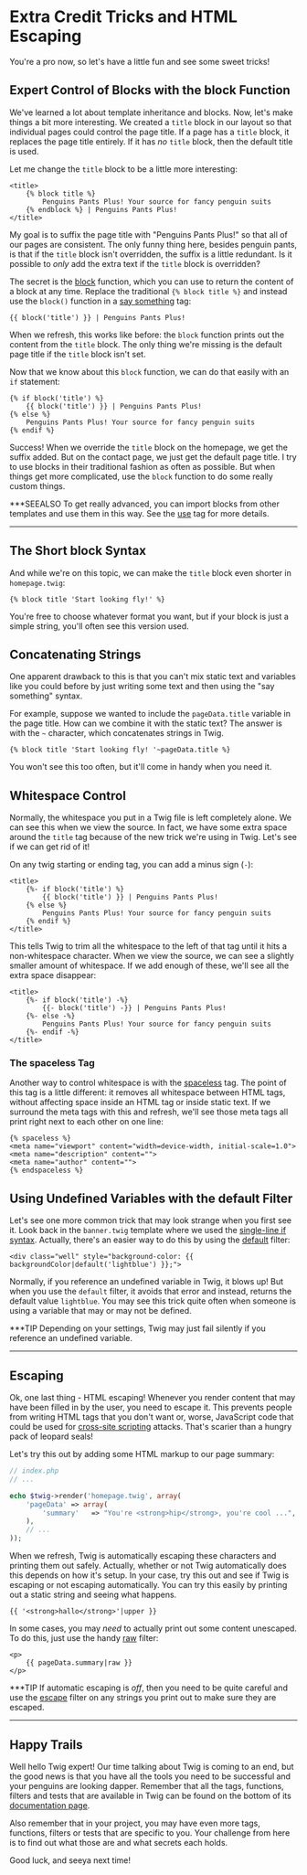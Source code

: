 # Extra Credit Tricks and HTML Escaping

You're a pro now, so let's have a little fun and see some sweet tricks!

## Expert Control of Blocks with the block Function

We've learned a lot about template inheritance and blocks. Now, let's make
things a bit more interesting. We created a `title` block in our layout
so that individual pages could control the page title. If a page has a `title`
block, it replaces the page title entirely. If it has *no* `title` block,
then the default title is used.

Let me change the `title` block to be a little more interesting:

```html+jinja
<title>
    {% block title %}
        Penguins Pants Plus! Your source for fancy penguin suits
    {% endblock %} | Penguins Pants Plus!
</title>
```

My goal is to suffix the page title with "Penguins Pants Plus!" so that all
of our pages are consistent. The only funny thing here, besides penguin pants,
is that if the `title` block isn't overridden, the suffix is a little redundant.
Is it possible to *only* add the extra text if the `title` block is overridden?

The secret is the [block][block] function, which you can use to return the content
of a block at any time. Replace the traditional `{% block title %}` and
instead use the `block()` function in a [say something][twig_say_something_syntax]
tag:

```html+jinja
{{ block('title') }} | Penguins Pants Plus!
```

When we refresh, this works like before: the `block` function prints out
the content from the `title` block. The only thing we're missing is the
default page title if the `title` block isn't set.

Now that we know about this `block` function, we can do that easily with
an `if` statement:

```html+jinja
{% if block('title') %}
    {{ block('title') }} | Penguins Pants Plus!
{% else %}
    Penguins Pants Plus! Your source for fancy penguin suits
{% endif %}
```

Success! When we override the `title` block on the homepage, we get the
suffix added. But on the contact page, we just get the default page title.
I try to use blocks in their traditional fashion as often as possible. But
when things get more complicated, use the `block` function to do some really
custom things.

***SEEALSO
To get really advanced, you can import blocks from other templates and
use them in this way. See the [use][use_tag] tag for more details.
***

## The Short block Syntax

And while we're on this topic, we can make the `title` block even shorter
in `homepage.twig`:

```jinja
{% block title 'Start looking fly!' %}
```

You're free to choose whatever format you want, but if your block is just
a simple string, you'll often see this version used.

## Concatenating Strings

One apparent drawback to this is that you can't mix static text and
variables like you could before by just writing some text and then using
the "say something" syntax.

For example, suppose we wanted to include the `pageData.title` variable
in the page title. How can we combine it with the static text? The answer
is with the `~` character, which concatenates strings in Twig.

```jinja
{% block title 'Start looking fly! '~pageData.title %}
```

You won't see this too often, but it'll come in handy when you need it.

## Whitespace Control

Normally, the whitespace you put in a Twig file is left completely alone. We can
see this when we view the source. In fact, we have some extra space around
the `title` tag because of the new trick we're using in Twig. Let's see
if we can get rid of it!

On any twig starting or ending tag, you can add a minus sign (`-`):

```html+jinja
<title>
    {%- if block('title') %}
        {{ block('title') }} | Penguins Pants Plus!
    {% else %}
        Penguins Pants Plus! Your source for fancy penguin suits
    {% endif %}
</title>
```

This tells Twig to trim all the whitespace to the left of that tag until
it hits a non-whitespace character. When we view the source, we can see a
slightly smaller amount of whitespace. If we add enough of these, we'll see
all the extra space disappear:

```html+jinja
<title>
    {%- if block('title') -%}
        {{- block('title') -}} | Penguins Pants Plus!
    {%- else -%}
        Penguins Pants Plus! Your source for fancy penguin suits
    {%- endif -%}
</title>
```

### The spaceless Tag

Another way to control whitespace is with the [spaceless][spaceless] tag. The point
of this tag is a little different: it removes all whitespace between HTML
tags, without affecting space inside an HTML tag or inside static text. If
we surround the meta tags with this and refresh, we'll see those meta tags
all print right next to each other on one line:

```html+jinja
{% spaceless %}
<meta name="viewport" content="width=device-width, initial-scale=1.0">
<meta name="description" content="">
<meta name="author" content="">
{% endspaceless %}
```

## Using Undefined Variables with the default Filter

Let's see one more common trick that may look strange when you first see
it. Look back in the `banner.twig` template where we used the
[single-line if syntax][twig_inline_if_syntax]. Actually, there's an
easier way to do this by using the [default][default] filter:

```html+jinja
<div class="well" style="background-color: {{ backgroundColor|default('lightblue') }};">
```

Normally, if you reference an undefined variable in Twig, it blows up! But
when you use the `default` filter, it avoids that error and instead, returns
the default value `lightblue`. You may see this trick quite often when
someone is using a variable that may or may not be defined.

***TIP
Depending on your settings, Twig may just fail silently if you reference
an undefined variable.
***

## Escaping

Ok, one last thing - HTML escaping! Whenever you render content that may
have been filled in by the user, you need to escape it. This prevents people
from writing HTML tags that you don't want or, worse, JavaScript code that
could be used for [cross-site scripting][cross_site_scripting] attacks.
That's scarier than a hungry pack of leopard seals!

Let's try this out by adding some HTML markup to our page summary:

```php
// index.php
// ...

echo $twig->render('homepage.twig', array(
    'pageData' => array(
        'summary'   => "You're <strong>hip</strong>, you're cool ...",
    ),
    // ...
));
```

When we refresh, Twig is automatically escaping these characters and printing them
out safely. Actually, whether or not Twig automatically does this depends
on how it's setup. In your case, try this out and see if Twig is escaping
or not escaping automatically. You can try this easily by printing out a
static string and seeing what happens.

```jinja
{{ '<strong>hallo</strong>'|upper }}
```

In some cases, you may *need* to actually print out some content unescaped.
To do this, just use the handy [raw][raw] filter:

```html+jinja
<p>
    {{ pageData.summary|raw }}
</p>
```

***TIP
If automatic escaping is *off*, then you need to be quite careful and
use the [escape][escape] filter on any strings you print out to make sure they are
escaped.
***

## Happy Trails

Well hello Twig expert! Our time talking about Twig is coming to an end, but the
good news is that you have all the tools you need to be successful and your
penguins are looking dapper. Remember that all the tags, functions, filters and
tests that are available in Twig can be found on the bottom of its
[documentation page][documentation_page].

Also remember that in your project, you may have even more tags, functions,
filters or tests that are specific to you. Your challenge from here is to
find out what those are and what secrets each holds.

Good luck, and seeya next time!

[use_tag]: http://twig.sensiolabs.org/doc/tags/use.html
[spaceless]: http://twig.sensiolabs.org/doc/tags/spaceless.html
[default]: http://twig.sensiolabs.org/doc/filters/default.html
[cross_site_scripting]: https://en.wikipedia.org/wiki/Cross-site_scripting
[escape]: http://twig.sensiolabs.org/doc/filters/escape.html
[raw]: http://twig.sensiolabs.org/doc/filters/raw.html
[documentation_page]: http://twig.sensiolabs.org/documentation
[block]: http://twig.sensiolabs.org/doc/functions/block.html
[twig_inline_if_syntax]: https://knpuniversity.com/screencast/twig/for-loop-inline-if#twig-inline-if-syntax
[twig_say_something_syntax]: https://knpuniversity.com/screencast/twig/basics#the-say-something-syntax-code-code
